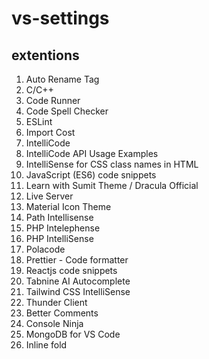 # vs-settings
## extentions
<ol>
<li>Auto Rename Tag</li>
<li>C/C++</li>
<li>Code Runner</li>
<li>Code Spell Checker</li>
<li>ESLint</li>
<li>Import Cost</li>
<li>IntelliCode</li>
<li>IntelliCode API Usage Examples</li>
<li>IntelliSense for CSS class names in HTML</li>
<li>JavaScript (ES6) code snippets</li>
<li>Learn with Sumit Theme / Dracula Official</li>
<li>Live Server</li>
<li>Material Icon Theme</li>
<li>Path Intellisense</li>
<li>PHP Intelephense</li>
<li>PHP IntelliSense</li>
<li>Polacode</li>
<li>Prettier - Code formatter</li>
<li>Reactjs code snippets</li>
<li>Tabnine AI Autocomplete</li>
<li>Tailwind CSS IntelliSense</li>
<li>Thunder Client</li>
<li>Better Comments</li>
<li>Console Ninja</li>
<li>MongoDB for VS Code</li>
<li>Inline fold</li>
</ol>
